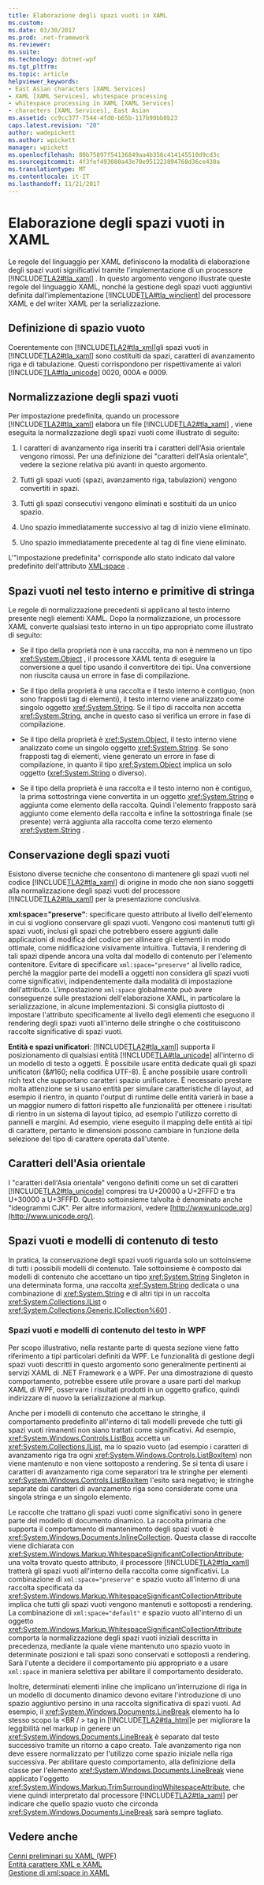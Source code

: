 ```yaml
---
title: Elaborazione degli spazi vuoti in XAML
ms.custom: 
ms.date: 03/30/2017
ms.prod: .net-framework
ms.reviewer: 
ms.suite: 
ms.technology: dotnet-wpf
ms.tgt_pltfrm: 
ms.topic: article
helpviewer_keywords:
- East Asian characters [XAML Services]
- XAML [XAML Services], whitespace processing
- whitespace processing in XAML [XAML Services]
- characters [XAML Services], East Asian
ms.assetid: cc9cc377-7544-4fd0-b65b-117b90bb0b23
caps.latest.revision: "20"
author: wadepickett
ms.author: wpickett
manager: wpickett
ms.openlocfilehash: 80b75897f54136849aa4b356c414145510d9cd3c
ms.sourcegitcommit: 4f3fef493080a43e70e951223894768d36ce430a
ms.translationtype: MT
ms.contentlocale: it-IT
ms.lasthandoff: 11/21/2017
---
```

# <a name="whitespace-processing-in-xaml"></a>Elaborazione degli spazi vuoti in XAML
Le regole del linguaggio per XAML definiscono la modalità di elaborazione degli spazi vuoti significativi tramite l'implementazione di un processore [!INCLUDE[TLA2#tla_xaml](../../../includes/tla2sharptla-xaml-md.md)] . In questo argomento vengono illustrate queste regole del linguaggio XAML, nonché la gestione degli spazi vuoti aggiuntivi definita dall'implementazione [!INCLUDE[TLA#tla_winclient](../../../includes/tlasharptla-winclient-md.md)] del processore XAML e del writer XAML per la serializzazione.  
  
<a name="whitespace_definition"></a>   
## <a name="whitespace-definition"></a>Definizione di spazio vuoto  
 Coerentemente con [!INCLUDE[TLA2#tla_xml](../../../includes/tla2sharptla-xml-md.md)]gli spazi vuoti in [!INCLUDE[TLA2#tla_xaml](../../../includes/tla2sharptla-xaml-md.md)] sono costituiti da spazi, caratteri di avanzamento riga e di tabulazione. Questi corrispondono per rispettivamente ai valori [!INCLUDE[TLA#tla_unicode](../../../includes/tlasharptla-unicode-md.md)] 0020, 000A e 0009.  
  
<a name="whitespace_normalization"></a>   
## <a name="whitespace-normalization"></a>Normalizzazione degli spazi vuoti  
 Per impostazione predefinita, quando un processore [!INCLUDE[TLA2#tla_xaml](../../../includes/tla2sharptla-xaml-md.md)] elabora un file [!INCLUDE[TLA2#tla_xaml](../../../includes/tla2sharptla-xaml-md.md)] , viene eseguita la normalizzazione degli spazi vuoti come illustrato di seguito:  
  
1.  I caratteri di avanzamento riga inseriti tra i caratteri dell'Asia orientale vengono rimossi. Per una definizione dei "caratteri dell'Asia orientale", vedere la sezione relativa più avanti in questo argomento.  
  
2.  Tutti gli spazi vuoti (spazi, avanzamento riga, tabulazioni) vengono convertiti in spazi.  
  
3.  Tutti gli spazi consecutivi vengono eliminati e sostituiti da un unico spazio.  
  
4.  Uno spazio immediatamente successivo al tag di inizio viene eliminato.  
  
5.  Uno spazio immediatamente precedente al tag di fine viene eliminato.  
  
 L'"impostazione predefinita" corrisponde allo stato indicato dal valore predefinito dell'attributo [XML:space](../../../docs/framework/xaml-services/xml-space-handling-in-xaml.md) .  
  
<a name="whitespace_in_inner_text_and_string_primitives"></a>   
## <a name="whitespace-in-inner-text-and-string-primitives"></a>Spazi vuoti nel testo interno e primitive di stringa  
 Le regole di normalizzazione precedenti si applicano al testo interno presente negli elementi XAML. Dopo la normalizzazione, un processore XAML converte qualsiasi testo interno in un tipo appropriato come illustrato di seguito:  
  
-   Se il tipo della proprietà non è una raccolta, ma non è nemmeno un tipo <xref:System.Object> , il processore XAML tenta di eseguire la conversione a quel tipo usando il convertitore dei tipi. Una conversione non riuscita causa un errore in fase di compilazione.  
  
-   Se il tipo della proprietà è una raccolta e il testo interno è contiguo, (non sono frapposti tag di elementi), il testo interno viene analizzato come singolo oggetto <xref:System.String>. Se il tipo di raccolta non accetta <xref:System.String>, anche in questo caso si verifica un errore in fase di compilazione.  
  
-   Se il tipo della proprietà è <xref:System.Object>, il testo interno viene analizzato come un singolo oggetto <xref:System.String>. Se sono frapposti tag di elementi, viene generato un errore in fase di compilazione, in quanto il tipo <xref:System.Object> implica un solo oggetto (<xref:System.String> o diverso).  
  
-   Se il tipo della proprietà è una raccolta e il testo interno non è contiguo, la prima sottostringa viene convertita in un oggetto <xref:System.String> e aggiunta come elemento della raccolta. Quindi l'elemento frapposto sarà aggiunto come elemento della raccolta e infine la sottostringa finale (se presente) verrà aggiunta alla raccolta come terzo elemento <xref:System.String> .  
  
<a name="preserving_whitespace"></a>   
## <a name="preserving-whitespace"></a>Conservazione degli spazi vuoti  
 Esistono diverse tecniche che consentono di mantenere gli spazi vuoti nel codice [!INCLUDE[TLA2#tla_xaml](../../../includes/tla2sharptla-xaml-md.md)] di origine in modo che non siano soggetti alla normalizzazione degli spazi vuoti del processore [!INCLUDE[TLA2#tla_xaml](../../../includes/tla2sharptla-xaml-md.md)] per la presentazione conclusiva.  
  
 **xml:space="preserve"**: specificare questo attributo al livello dell'elemento in cui si vogliono conservare gli spazi vuoti. Vengono così mantenuti tutti gli spazi vuoti, inclusi gli spazi che potrebbero essere aggiunti dalle applicazioni di modifica del codice per allineare gli elementi in modo ottimale, come nidificazione visivamente intuitiva. Tuttavia, il rendering di tali spazi dipende ancora una volta dal modello di contenuto per l'elemento contenitore. Evitare di specificare `xml:space="preserve"` al livello radice, perché la maggior parte dei modelli a oggetti non considera gli spazi vuoti come significativi, indipendentemente dalla modalità di impostazione dell'attributo. L'impostazione `xml:space` globalmente può avere conseguenze sulle prestazioni dell'elaborazione XAML, in particolare la serializzazione, in alcune implementazioni. Si consiglia piuttosto di impostare l'attributo specificamente al livello degli elementi che eseguono il rendering degli spazi vuoti all'interno delle stringhe o che costituiscono raccolte significative di spazi vuoti.  
  
 **Entità e spazi unificatori**: [!INCLUDE[TLA2#tla_xaml](../../../includes/tla2sharptla-xaml-md.md)] supporta il posizionamento di qualsiasi entità [!INCLUDE[TLA#tla_unicode](../../../includes/tlasharptla-unicode-md.md)] all'interno di un modello di testo a oggetti. È possibile usare entità dedicate quali gli spazi unificatori (&\#160; nella codifica UTF-8). È anche possibile usare controlli rich text che supportano caratteri spazio unificatore. È necessario prestare molta attenzione se si usano entità per simulare caratteristiche di layout, ad esempio il rientro, in quanto l'output di runtime delle entità varierà in base a un maggior numero di fattori rispetto alle funzionalità per ottenere i risultati di rientro in un sistema di layout tipico, ad esempio l'utilizzo corretto di pannelli e margini. Ad esempio, viene eseguito il mapping delle entità ai tipi di carattere, pertanto le dimensioni possono cambiare in funzione della selezione del tipo di carattere operata dall'utente.  
  
<a name="east_asian_characters"></a>   
## <a name="east-asian-characters"></a>Caratteri dell'Asia orientale  
 I "caratteri dell'Asia orientale" vengono definiti come un set di caratteri [!INCLUDE[TLA2#tla_unicode](../../../includes/tla2sharptla-unicode-md.md)] compresi tra U+20000 a U+2FFFD e tra U+30000 a U+3FFFD. Questo sottoinsieme talvolta è denominato anche "ideogrammi CJK". Per altre informazioni, vedere [http://www.unicode.org](http://www.unicode.org/).  
  
<a name="whitespace_and_text_content_models"></a>   
## <a name="whitespace-and-text-content-models"></a>Spazi vuoti e modelli di contenuto di testo  
 In pratica, la conservazione degli spazi vuoti riguarda solo un sottoinsieme di tutti i possibili modelli di contenuto. Tale sottoinsieme è composto dai modelli di contenuto che accettano un tipo <xref:System.String> Singleton in una determinata forma, una raccolta <xref:System.String> dedicata o una combinazione di <xref:System.String> e di altri tipi in un raccolta <xref:System.Collections.IList> o <xref:System.Collections.Generic.ICollection%601> .  
  
### <a name="whitespace-and-text-content-models-in-wpf"></a>Spazi vuoti e modelli di contenuto del testo in WPF  
 Per scopo illustrativo, nella restante parte di questa sezione viene fatto riferimento a tipi particolari definiti da WPF. Le funzionalità di gestione degli spazi vuoti descritti in questo argomento sono generalmente pertinenti ai servizi XAML di .NET Framework e a WPF. Per una dimostrazione di questo comportamento, potrebbe essere utile provare a usare parti del markup XAML di WPF, osservare i risultati prodotti in un oggetto grafico, quindi indirizzare di nuovo la serializzazione al markup.  
  
 Anche per i modelli di contenuto che accettano le stringhe, il comportamento predefinito all'interno di tali modelli prevede che tutti gli spazi vuoti rimanenti non siano trattati come significativi. Ad esempio, <xref:System.Windows.Controls.ListBox> accetta un <xref:System.Collections.IList>, ma lo spazio vuoto (ad esempio i caratteri di avanzamento riga tra ogni <xref:System.Windows.Controls.ListBoxItem>) non viene mantenuto e non viene sottoposto a rendering. Se si tenta di usare i caratteri di avanzamento riga come separatori tra le stringhe per elementi <xref:System.Windows.Controls.ListBoxItem> l'esito sarà negativo; le stringhe separate dai caratteri di avanzamento riga sono considerate come una singola stringa e un singolo elemento.  
  
 Le raccolte che trattano gli spazi vuoti come significativi sono in genere parte del modello di documento dinamico. La raccolta primaria che supporta il comportamento di mantenimento degli spazi vuoti è <xref:System.Windows.Documents.InlineCollection>. Questa classe di raccolte viene dichiarata con <xref:System.Windows.Markup.WhitespaceSignificantCollectionAttribute>; una volta trovato questo attributo, il processore [!INCLUDE[TLA2#tla_xaml](../../../includes/tla2sharptla-xaml-md.md)] tratterà gli spazi vuoti all'interno della raccolta come significativi. La combinazione di `xml:space="preserve"` e spazio vuoto all'interno di una raccolta specificata da <xref:System.Windows.Markup.WhitespaceSignificantCollectionAttribute> implica che tutti gli spazi vuoti vengono mantenuti e sottoposti a rendering. La combinazione di `xml:space="default"` e spazio vuoto all'interno di un oggetto <xref:System.Windows.Markup.WhitespaceSignificantCollectionAttribute> comporta la normalizzazione degli spazi vuoti iniziali descritta in precedenza, mediante la quale viene mantenuto uno spazio vuoto in determinate posizioni e tali spazi sono conservati e sottoposti a rendering. Sarà l'utente a decidere il comportamento più appropriato e a usare `xml:space` in maniera selettiva per abilitare il comportamento desiderato.  
  
 Inoltre, determinati elementi inline che implicano un'interruzione di riga in un modello di documento dinamico devono evitare l'introduzione di uno spazio aggiuntivo persino in una raccolta significativa di spazi vuoti. Ad esempio, il <xref:System.Windows.Documents.LineBreak> elemento ha lo stesso scopo la \<BR / > tag in [!INCLUDE[TLA2#tla_html](../../../includes/tla2sharptla-html-md.md)]e per migliorare la leggibilità nel markup in genere un <xref:System.Windows.Documents.LineBreak> è separato dal testo successivo tramite un ritorno a capo creato. Tale avanzamento riga non deve essere normalizzato per l'utilizzo come spazio iniziale nella riga successiva. Per abilitare questo comportamento, alla definizione della classe per l'elemento <xref:System.Windows.Documents.LineBreak> viene applicato l'oggetto <xref:System.Windows.Markup.TrimSurroundingWhitespaceAttribute>, che viene quindi interpretato dal processore [!INCLUDE[TLA2#tla_xaml](../../../includes/tla2sharptla-xaml-md.md)] per indicare che quello spazio vuoto che circonda <xref:System.Windows.Documents.LineBreak> sarà sempre tagliato.  
  
## <a name="see-also"></a>Vedere anche  
 [Cenni preliminari su XAML (WPF)](../../../docs/framework/wpf/advanced/xaml-overview-wpf.md)  
 [Entità carattere XML e XAML](../../../docs/framework/xaml-services/xml-character-entities-and-xaml.md)  
 [Gestione di xml:space in XAML](../../../docs/framework/xaml-services/xml-space-handling-in-xaml.md)
